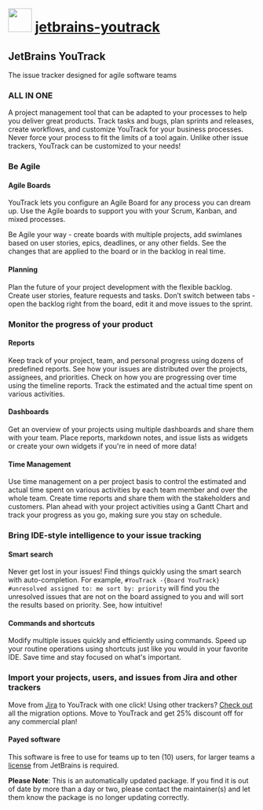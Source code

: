﻿# <img src="https://cdn.jsdelivr.net/gh/mkevenaar/chocolatey-packages@17ecf9871387731a8fc960d008cf2786efd83f6e/icons/jetbrains-youtrack.png" width="48" height="48"/> [jetbrains-youtrack](https://community.chocolatey.org/packages/jetbrains-youtrack)

## JetBrains YouTrack

The issue tracker designed for agile software teams

### ALL IN ONE

A project management tool that can be adapted to your processes to help you deliver great products. Track tasks and bugs, plan sprints and releases, create workflows, and customize YouTrack for your business processes. Never force your process to fit the limits of a tool again. Unlike other issue trackers, YouTrack can be customized to your needs!

### Be Agile

#### Agile Boards

YouTrack lets you configure an Agile Board for any process you can dream up. Use the Agile boards to support you with your Scrum, Kanban, and mixed processes.

Be Agile your way - create boards with multiple projects, add swimlanes based on user stories, epics, deadlines, or any other fields. See the changes that are applied to the board or in the backlog in real time.

#### Planning

Plan the future of your project development with the flexible backlog. Create user stories, feature requests and tasks. Don’t switch between tabs - open the backlog right from the board, edit it and move issues to the sprint.

### Monitor the progress of your product

#### Reports

Keep track of your project, team, and personal progress using dozens of predefined reports. See how your issues are distributed over the projects, assignees, and priorities. Check on how you are progressing over time using the timeline reports. Track the estimated and the actual time spent on various activities.

#### Dashboards

Get an overview of your projects using multiple dashboards and share them with your team. Place reports, markdown notes, and issue lists as widgets or create your own widgets if you're in need of more data!

#### Time Management

Use time management on a per project basis to control the estimated and actual time spent on various activities by each team member and over the whole team. Create time reports and share them with the stakeholders and customers. Plan ahead with your project activities using a Gantt Chart and track your progress as you go, making sure you stay on schedule.

### Bring IDE-style intelligence to your issue tracking

#### Smart search

Never get lost in your issues! Find things quickly using the smart search with auto-completion.
For example, `#YouTrack -{Board YouTrack} #unresolved assigned to: me sort by: priority` will find you the unresolved issues that are not on the board assigned to you and will sort the results based on priority. See, how intuitive!

#### Commands and shortcuts

Modify multiple issues quickly and efficiently using commands. Speed up your routine operations using shortcuts just like you would in your favorite IDE. Save time and stay focused on what's important.

### Import your projects, users, and issues from Jira and other trackers

Move from [Jira](https://www.jetbrains.com/help/youtrack/standalone/importing-from-jira.html) to YouTrack with one click! Using other trackers? [Check out](https://www.jetbrains.com/help/youtrack/standalone/Migrating-to-YouTrack.html) all the migration options.
Move to YouTrack and get 25% discount off for any commercial plan!

#### Payed software

This software is free to use for teams up to ten (10) users, for larger teams a [license](https://www.jetbrains.com/youtrack/buy/#edition=standalone) from JetBrains is required.

**Please Note**: This is an automatically updated package. If you find it is
out of date by more than a day or two, please contact the maintainer(s) and
let them know the package is no longer updating correctly.
